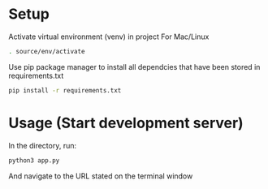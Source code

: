 # Setup
Activate virtual environment (venv) in project
For Mac/Linux
```bash
. source/env/activate
```

Use pip package manager to install all dependcies that have been stored in requirements.txt
```bash
pip install -r requirements.txt
```

# Usage (Start development server)
In the directory, run:
```bash
python3 app.py
```
And navigate to the URL stated on the terminal window